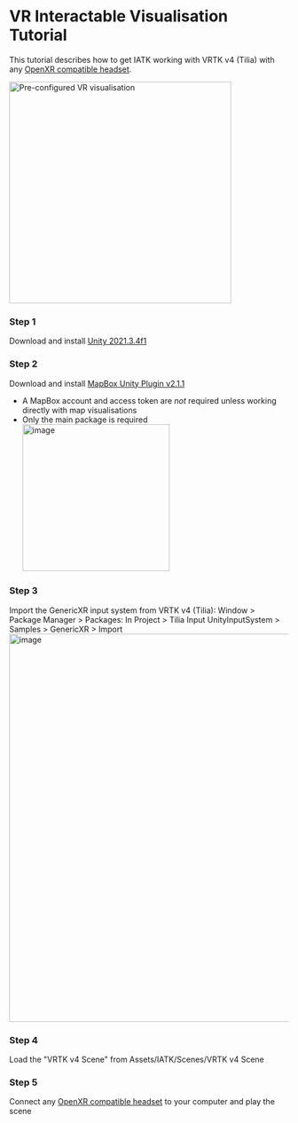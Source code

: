 # VR Interactable Visualisation Tutorial
This tutorial describes how to get IATK working with VRTK v4 (Tilia) with any [OpenXR compatible headset](https://www.khronos.org/conformance/adopters/conformant-products/openxr).

<img width="400" alt="Pre-configured VR visualisation" src="https://user-images.githubusercontent.com/1362512/173139106-914f7ce0-14cc-4f92-8c47-cab728505e42.png">

### Step 1
Download and install [Unity 2021.3.4f1](https://unity3d.com/get-unity/)

### Step 2
Download and install [MapBox Unity Plugin v2.1.1](https://www.mapbox.com/install/unity/)

- A MapBox account and access token are *not* required unless working directly with map visualisations
- Only the main package is required <br/><img width="265" alt="image" src="https://user-images.githubusercontent.com/1362512/169925401-44bfc78f-205d-4830-9be3-da257ec88368.png">

### Step 3
Import the GenericXR input system from VRTK v4 (Tilia):
Window > Package Manager > Packages: In Project > Tilia Input UnityInputSystem > Samples > GenericXR > Import
<br/><img width="700" alt="image" src="https://user-images.githubusercontent.com/1362512/213183015-6a7642a3-f4a4-44a7-a654-56cd50dd5422.png">

### Step 4
Load the "VRTK v4 Scene" from Assets/IATK/Scenes/VRTK v4 Scene

### Step 5
Connect any [OpenXR compatible headset](https://www.khronos.org/conformance/adopters/conformant-products/openxr) to your computer and play the scene
